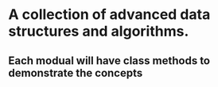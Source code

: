 # A collection of advanced data structures and algorithms. 
## Each modual will have class methods to demonstrate the concepts 
